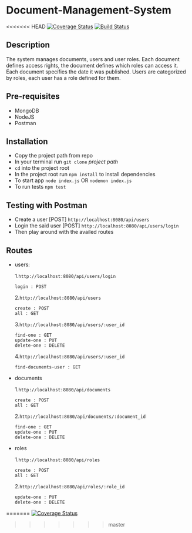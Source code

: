 # Document-Management-System

<<<<<<< HEAD
[![Coverage Status](https://coveralls.io/repos/github/andela-jwarugu/Document-Management-System/badge.svg?branch=develop)](https://coveralls.io/github/andela-jwarugu/Document-Management-System?branch=develop)
[![Build Status](https://travis-ci.org/andela-jwarugu/Document-Management-System.svg?branch=develop)](https://travis-ci.org/andela-jwarugu/Document-Management-System)

## Description

The system manages documents, users and user roles. Each document defines access rights, the document defines which roles can access it.  Each document specifies the date it was published. Users are categorized by roles, each user has a role defined for them.

## Pre-requisites

* MongoDB
* NodeJS
* Postman

## Installation

* Copy the project path from repo
* In your terminal run `git clone` _project path_
* `cd` into the project root
* In the project root run `npm install` to install dependencies
* To start app `node index.js` OR `nodemon index.js`
* To run tests `npm test`

## Testing with Postman

* Create a user [POST] `http://localhost:8080/api/users`
* Login the said user [POST] `http://localhost:8080/api/users/login`
* Then play around with the availed routes

## Routes

* users:

  1.`http://localhost:8080/api/users/login`

      login : POST

  2.`http://localhost:8080/api/users`

      create : POST
      all : GET

  3.`http://localhost:8080/api/users/:user_id`

      find-one : GET
      update-one : PUT
      delete-one : DELETE

  4.`http://localhost:8080/api/users/:user_id`

      find-documents-user : GET

* documents

  1.`http://localhost:8080/api/documents`

      create : POST
      all : GET

  2.`http://localhost:8080/api/documents/:document_id`

      find-one : GET
      update-one : PUT
      delete-one : DELETE

* roles

  1.`http://localhost:8080/api/roles`

      create : POST
      all : GET

  2.`http://localhost:8080/api/roles/:role_id`

      update-one : PUT
      delete-one : DELETE
=======
[![Coverage Status](https://coveralls.io/repos/github/andela-jwarugu/Document-Management-System/badge.svg?branch=master)](https://coveralls.io/github/andela-jwarugu/Document-Management-System?branch=master)
>>>>>>> master
